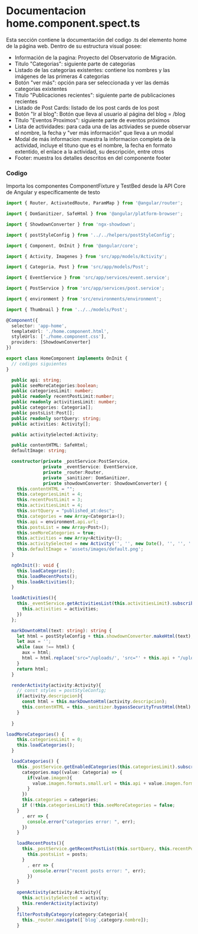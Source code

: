 # Documentacion home.component.spect.ts

Esta sección contiene la documentación del codigo .ts del elemento home de la página web. Dentro de su estructura visual posee: 

* Información de la pagina: Proyecto del Observatorio de Migración.
*  Titulo "Categorias": siguiente parte de categorias
*  Listado de las categorías existentes: contiene los nombres y las imágenes de las primeras 4 categorias 
*  Botón "ver más": opción para ser seleccionada y ver las demás categorias exixtentes   
* Titulo "Publicaciones recientes": siguiente parte de publicaciones recientes
* Listado de Post Cards: listado de los post cards de los post
* Botón "Ir al blog": Botón que lleva al usuario al página del blog = /blog
* Titulo "Eventos Proximos": siguiente parte de eventos próximos
* Lista de actividades: para cada una de las activiades se puede observar el nombre, la fecha y "ver más información" que lleva a un modal
* Modal de más informacion: muestra la informacion completa de la actividad, incluye el tituno que es el nombre, la fecha en formato extentido, el enlace a la actividad, su descripción, entre otros
* Footer: muestra los detalles descritos en del componente footer

### Codigo
Importa los componentes ComponentFixture y TestBed desde la API Core de Angular y específicamente de testo
``` ts
import { Router, ActivatedRoute, ParamMap } from '@angular/router';
```

``` ts
import { DomSanitizer, SafeHtml } from '@angular/platform-browser';
```

``` ts
import { ShowdownConverter } from 'ngx-showdown';
``` 

``` ts
import { postStyleConfig } from '../../helpers/postStyleConfig';
``` 

``` ts
import { Component, OnInit } from '@angular/core';
``` 

``` ts
import { Activity, Imagenes } from 'src/app/models/Activity';
``` 

``` ts
import { Categoria, Post } from 'src/app/models/Post';
``` 
```  ts
import { EventService } from 'src/app/services/event.service';
``` 

``` ts
import { PostService } from 'src/app/services/post.service';
``` 

``` ts
import { environment } from 'src/environments/environment';
``` 

``` ts
import { Thumbnail } from '../../models/Post';
``` 

``` ts
@Component({
  selector: 'app-home',
  templateUrl: './home.component.html',
  styleUrls: ['./home.component.css'],
  providers: [ShowdownConverter]
})
``` 

``` ts
export class HomeComponent implements OnInit {
  // codigos siguientes
}
``` 

``` ts
  public api: string;
  public seeMoreCategories:boolean;
  public categoriesLimit: number;
  public readonly recentPostLimit:number;
  public readonly activitiesLimit: number;
  public categories: Categoria[];
  public postsList:Post[];
  public readonly sortQuery: string;
  public activities: Activity[];

  public activitySelected:Activity;

  public contentHTML: SafeHtml;
  defaultImage: string;
``` 

``` ts
  constructor(private _postService:PostService, 
              private _eventService: EventService,
              private _router:Router,
              private _sanitizer: DomSanitizer, 
              private showdownConverter: ShowdownConverter) {
    this.contentHTML = "";
    this.categoriesLimit = 4;
    this.recentPostLimit = 3;
    this.activitiesLimit = 4;
    this.sortQuery = "published_at:desc";
    this.categories = new Array<Categoria>();
    this.api = environment.api.url;
    this.postsList = new Array<Post>();
    this.seeMoreCategories = true;
    this.activities = new Array<Activity>();
    this.activitySelected = new Activity('', '', new Date(), '', '', '','', new Array<Imagenes>(),'');
    this.defaultImage = 'assets/images/default.png';
  }
``` 

``` ts
  ngOnInit(): void {
    this.loadCategories();
    this.loadRecentPosts();
    this.loadActivities();
  }
``` 

``` ts
  loadActivities(){  
    this._eventService.getActivitiesList(this.activitiesLimit).subscribe( (activities:Activity[])=>{
      this.activities = activities;
    })
  };
``` 

``` ts
  markDowntoHtml(text: string): string {
    let html = postStyleConfig + this.showdownConverter.makeHtml(text);
    let aux = '';
    while (aux !== html) {
      aux = html;
      html = html.replace('src="/uploads/', 'src="' + this.api + "/uploads/")
    }
    return html;
  }
``` 

``` ts
  renderActivity(activity:Activity){
    // const styles = postStyleConfig;
    if(activity.descripcion){
      const html = this.markDowntoHtml(activity.descripcion);
      this.contentHTML = this._sanitizer.bypassSecurityTrustHtml(html);
    }
  
  }
``` 

``` ts
loadMoreCategories() {
    this.categoriesLimit = 0;
    this.loadCategories();
  }
``` 

``` ts
  loadCategories() {
    this._postService.getEnabledCategories(this.categoriesLimit).subscribe((categories: Categoria[]) => {
      categories.map((value: Categoria) => {
        if(value.imagen){
          value.imagen.formats.small.url = this.api + value.imagen.formats.small.url;//TODO: Recordar cambiarlo para el deploy
        }
      })
      this.categories = categories;
      if (!this.categoriesLimit) this.seeMoreCategories = false;
    }
      , err => {
        console.error("categories error: ", err);
      })
    }

``` 

``` ts
    loadRecentPosts(){
      this._postService.getRecentPostList(this.sortQuery, this.recentPostLimit).subscribe((posts: Post[]) => {
        this.postsList = posts;
      }
        , err => {
          console.error("recent posts error: ", err);
        })
    }
``` 

``` ts
    openActivity(activity:Activity){
      this.activitySelected = activity;
      this.renderActivity(activity)
    }
    filterPostsByCategory(category:Categoria){
      this._router.navigate([`blog`,category.nombre]);
    }
``` 